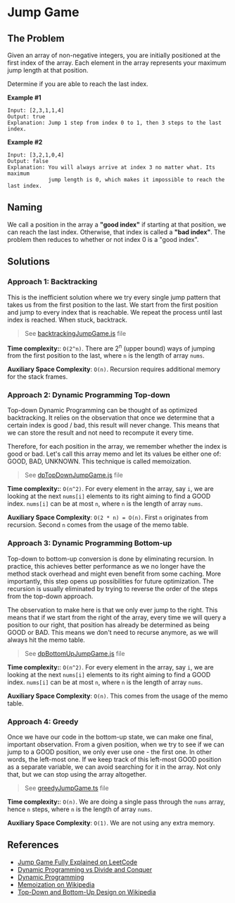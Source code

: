 # Jump Game

## The Problem

Given an array of non-negative integers, you are initially positioned at 
the first index of the array. Each element in the array represents your maximum 
jump length at that position.

Determine if you are able to reach the last index.

**Example #1**

```
Input: [2,3,1,1,4]
Output: true
Explanation: Jump 1 step from index 0 to 1, then 3 steps to the last index.
```

**Example #2**

```
Input: [3,2,1,0,4]
Output: false
Explanation: You will always arrive at index 3 no matter what. Its maximum
             jump length is 0, which makes it impossible to reach the last index.
```

## Naming

We call a position in the array a **"good index"** if starting at that position,
we can reach the last index. Otherwise, that index is called a **"bad index"**.
The problem then reduces to whether or not index 0 is a "good index".

## Solutions

### Approach 1: Backtracking

This is the inefficient solution where we try every single jump pattern that 
takes us from the first position to the last. We start from the first position 
and jump to every index that is reachable. We repeat the process until last 
index is reached. When stuck, backtrack.

> See [backtrackingJumpGame.js](backtrackingJumpGame.js) file

**Time complexity:**: `O(2^n)`.
There are 2<sup>n</sup> (upper bound) ways of jumping from 
the first position to the last, where `n` is the length of 
array `nums`.

**Auxiliary Space Complexity**: `O(n)`.
Recursion requires additional memory for the stack frames.

### Approach 2: Dynamic Programming Top-down

Top-down Dynamic Programming can be thought of as optimized 
backtracking. It relies on the observation that once we determine 
that a certain index is good / bad, this result will never change.
This means that we can store the result and not need to recompute
it every time.

Therefore, for each position in the array, we remember whether the 
index is good or bad. Let's call this array memo and let its values
be either one of: GOOD, BAD, UNKNOWN. This technique is 
called memoization.

> See [dpTopDownJumpGame.js](dpTopDownJumpGame.js) file

**Time complexity:**: `O(n^2)`.
For every element in the array, say `i`, we are looking at the 
next `nums[i]` elements to its right aiming to find a GOOD
index. `nums[i]` can be at most `n`, where `n` is the length 
of array `nums`.

**Auxiliary Space Complexity**: `O(2 * n) = O(n)`.
First `n` originates from recursion. Second `n` comes from the 
usage of the memo table.

### Approach 3: Dynamic Programming Bottom-up

Top-down to bottom-up conversion is done by eliminating recursion. 
In practice, this achieves better performance as we no longer have the 
method stack overhead and might even benefit from some caching. More 
importantly, this step opens up possibilities for future optimization.
The recursion is usually eliminated by trying to reverse the order of 
the steps from the top-down approach.

The observation to make here is that we only ever jump to the right.
This means that if we start from the right of the array, every time 
we will query a position to our right, that position has already be
determined as being GOOD or BAD. This means we don't need to recurse
anymore, as we will always hit the memo table.

> See [dpBottomUpJumpGame.js](dpBottomUpJumpGame.js) file

**Time complexity:**: `O(n^2)`.
For every element in the array, say `i`, we are looking at the 
next `nums[i]` elements to its right aiming to find a GOOD
index. `nums[i]` can be at most `n`, where `n` is the length 
of array `nums`.

**Auxiliary Space Complexity**: `O(n)`.
This comes from the usage of the memo table.
 
### Approach 4: Greedy

Once we have our code in the bottom-up state, we can make one final,
important observation. From a given position, when we try to see if
we can jump to a GOOD position, we only ever use one - the first one.
In other words, the left-most one. If we keep track of this left-most
GOOD position as a separate variable, we can avoid searching for it in
the array. Not only that, but we can stop using the array altogether.

> See [greedyJumpGame.ts](greedyJumpGame.ts) file

**Time complexity:**: `O(n)`.
We are doing a single pass through the `nums` array, hence `n` steps,
where `n` is the length of array `nums`.

**Auxiliary Space Complexity**: `O(1)`.
We are not using any extra memory.

## References

- [Jump Game Fully Explained on LeetCode](https://leetcode.com/articles/jump-game/)
- [Dynamic Programming vs Divide and Conquer](https://itnext.io/dynamic-programming-vs-divide-and-conquer-2fea680becbe)
- [Dynamic Programming](https://en.wikipedia.org/wiki/Dynamic_programming)
- [Memoization on Wikipedia](https://en.wikipedia.org/wiki/Memoization)
- [Top-Down and Bottom-Up Design on Wikipedia](https://en.wikipedia.org/wiki/Top-down_and_bottom-up_design)
